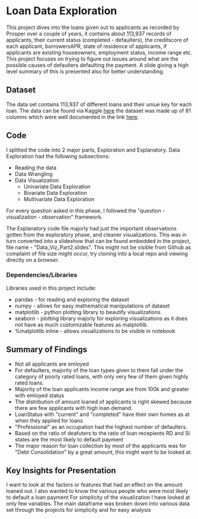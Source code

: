 # Loan Data Exploration

This project dives into the loans given out to applicants as recorded by Prosper over a couple of years, it contains about 113,937 records of applicants, their current status (completed - defaulters), the creditscore of each applicant, borrowersAPR, state of residence of applicants, if applicants are existing houseowners, employment status, income range etc. This project focuses on trying to figure out issues around what are the possible causes of defaulters defaulting the payment. A slide giving a high level summary of this is presented also for better understanding.

## Dataset

The data set contains 113,937 of different loans and their uniue key for each loan. The data can be found via Kaggle [here](https://www.kaggle.com/datasets/shikhar07/prosper-loan-data)
the dataset was made up of 81 columns which were well documented in the link [here](https://docs.google.com/spreadsheets/d/1gDyi_L4UvIrLTEC6Wri5nbaMmkGmLQBk-Yx3z0XDEtI/edit#gid=0).

## Code

I splitted the code into 2 major parts, Exploration and Explanatory. Data Exploration had the following subsections:

- Reading the data
- Data Wrangling
- Data Visualization 
  - Univariate Data Exploration
  - Bivariate Data Exploration
  - Multivariate Data Exploration 

For every question asked in this phase, I followed the "question - visualization - observation" framework.

The Explanatory code file majorly had just the important observations gotten from the exploratory phase, and cleaner visualizations. This was in turn converted into a slideshow that can be found embedded in the project, file name - "Data_Viz_Part2.slides". This might not be visible from Github as complaint of file size might occur, try cloning into a local repo and viewing directly on a browser.

### Dependencies/Libraries

Libraries used in this project include:

- pandas - for reading and exploring the dataset 
- numpy - allows for easy mathematical manipulations of dataset
- matplotlib - python plotting library to beautify visualizations
- seaborn - plotting library majorly for exploring visualizations as it does not have as much customizable features as matplotlib.
- %matplotlib inline - allows visualizations to be visible in notebook

## Summary of Findings

- Not all applicants are emloyed
- For defaulters, majority of the loan types given to them fall under the category of poorly rated loans, with only very few of them given highly rated loans.
- Majority of the loan applicants income range are from 100k and greater with emloyed status
- The distribution of amount loaned of applicants is right skewed because there are few applicants with high loan demand.
- LoanStatus with "current" and "completed" have their own homes as at when they applied for loans
- "Professional" as an occupation had the highest number of defaulters.
- Based on the ratio of deafuters to the ratio of loan recepients RD and SI states are the most likely to     default payment
- The major reason for loan collection by most of the applicants was for "Debt Consolidation" by a great amount, this might want to be looked at.


## Key Insights for Presentation

I want to look at the factors or features that had an effect on the amount loaned out. I also wanted to know the various people who were most likely to default a loan payment
For simplicity of the visualization I have looked at only few variables. The main dataframe was broken down into various data set through the projects for simplicity and for easy analysis
